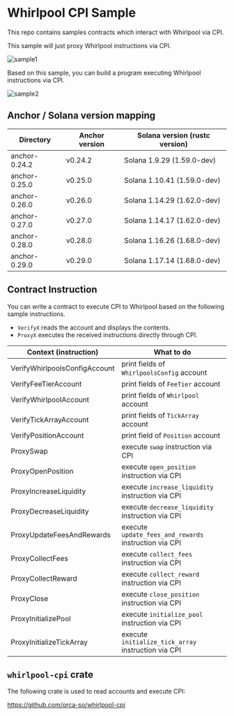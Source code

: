# Whirlpool CPI Sample
This repo contains samples contracts which interact with Whirlpool via CPI.

This sample will just proxy Whirlpool instructions via CPI.

![sample1](https://github.com/orca-so/whirlpool-cpi-sample/assets/109891005/ec018853-8b2b-4f9b-98c0-3c23fff16277)

Based on this sample, you can build a program executing Whirlpool instructions via CPI.

![sample2](https://github.com/orca-so/whirlpool-cpi-sample/assets/109891005/61e63aff-77f0-4c90-ae26-95b3758088ae)

## Anchor / Solana version mapping

| Directory | Anchor version | Solana version (rustc version) |
| ---- | ---- | ---- |
| anchor-0.24.2 | v0.24.2 | Solana 1.9.29 (1.59.0-dev) |
| anchor-0.25.0 | v0.25.0 | Solana 1.10.41 (1.59.0-dev) |
| anchor-0.26.0 | v0.26.0 | Solana 1.14.29 (1.62.0-dev) |
| anchor-0.27.0 | v0.27.0 | Solana 1.14.17 (1.62.0-dev) |
| anchor-0.28.0 | v0.28.0 | Solana 1.16.26 (1.68.0-dev) |
| anchor-0.29.0 | v0.29.0 | Solana 1.17.14 (1.68.0-dev) |

## Contract Instruction
You can write a contract to execute CPI to Whirlpool based on the following sample instructions.

- ``VerifyX`` reads the account and displays the contents.
- ``ProxyX`` executes the received instructions directly through CPI.

| Context (instruction) | What to do |
| ---- | ---- |
| VerifyWhirlpoolsConfigAccount | print fields of ``WhirlpoolsConfig`` account |
| VerifyFeeTierAccount | print fields of ``FeeTier`` account |
| VerifyWhirlpoolAccount | print fields of ``Whirlpool`` account |
| VerifyTickArrayAccount | print fields of ``TickArray`` account |
| VerifyPositionAccount | print field of ``Position`` account |
| ProxySwap | execute ``swap`` instruction via CPI |
| ProxyOpenPosition | execute ``open_position`` instruction via CPI |
| ProxyIncreaseLiquidity | execute ``increase_liquidity`` instruction via CPI |
| ProxyDecreaseLiquidity | execute ``decrease_liquidity`` instruction via CPI |
| ProxyUpdateFeesAndRewards | execute ``update_fees_and_rewards`` instruction via CPI |
| ProxyCollectFees | execute ``collect_fees`` instruction via CPI |
| ProxyCollectReward | execute ``collect_reward`` instruction via CPI |
| ProxyClose | execute ``close_position`` instruction via CPI |
| ProxyInitializePool | execute ``initialize_pool`` instruction via CPI |
| ProxyInitializeTickArray | execute ``initialize_tick_array`` instruction via CPI |

## ``whirlpool-cpi`` crate
The following crate is used to read accounts and execute CPI:

https://github.com/orca-so/whirlpool-cpi
